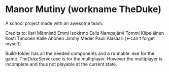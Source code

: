 # Manor Mutiny (workname TheDuke)

A school project made with an awesome team.

Credits to:
Ilari Männistö
Emmi Isokirmo
Eelis Nampajärvi
Tommi Kilpeläinen
Kosti Timonen
Kalle Ahonen
Jimmy Meder
Pauli Alasaari (<-can't forget myself)

Build-folder has all the needed components and a runnable .exe for the game. TheDukeServer.exe is for the multiplayer. However the multiplayer is incomplete and thus not playable at the current state. 
